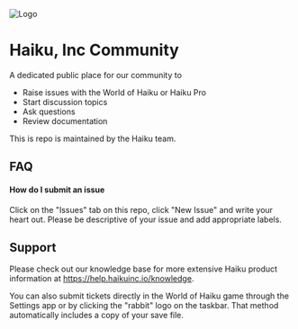 
![Logo](https://21161650.fs1.hubspotusercontent-na1.net/hub/21161650/hubfs/Logos/haikuCyberrange_noCyberrange%20logo.png?height=120&name=haikuCyberrange_noCyberrange%20logo.png)


# Haiku, Inc Community

A dedicated public place for our community to
- Raise issues with the World of Haiku or Haiku Pro
- Start discussion topics
- Ask questions
- Review documentation

This is repo is maintained by the Haiku team.


## FAQ

#### How do I submit an issue

Click on the "Issues" tab on this repo, click "New Issue" and write your heart out. Please be descriptive of your issue and add appropriate labels. 

## Support

Please check out our knowledge base for more extensive Haiku product information at https://help.haikuinc.io/knowledge.

You can also submit tickets directly in the World of Haiku game through the Settings app or by clicking the "rabbit" logo on the taskbar. That method automatically includes a copy of your save file.


